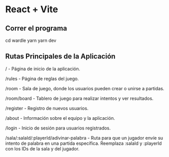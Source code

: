 # React + Vite

## Correr el programa

cd wardle 
yarn
yarn dev 

## Rutas Principales de la Aplicación

/ - Página de inicio de la aplicación.

/rules - Página de reglas del juego.

/room - Sala de juego, donde los usuarios pueden crear o unirse a partidas.

/room/board - Tablero de juego para realizar intentos y ver resultados.

/register - Registro de nuevos usuarios.

/about - Información sobre el equipo y la aplicación.

/login - Inicio de sesión para usuarios registrados.

/sala/:salaId/:playerId/adivinar-palabra - Ruta para que un jugador envíe su intento de palabra en una partida específica. Reemplaza :salaId y :playerId con los IDs de la sala y del jugador.
